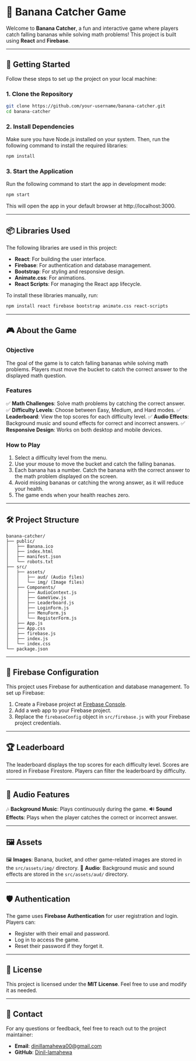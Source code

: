 # 🍌 Banana Catcher Game

Welcome to **Banana Catcher**, a fun and interactive game where players catch falling bananas while solving math problems! This project is built using **React** and **Firebase**.

---

## 🚀 Getting Started

Follow these steps to set up the project on your local machine:

### 1. Clone the Repository
```bash
git clone https://github.com/your-username/banana-catcher.git
cd banana-catcher
```

### 2. Install Dependencies
Make sure you have Node.js installed on your system. Then, run the following command to install the required libraries:
```bash
npm install
```

### 3. Start the Application
Run the following command to start the app in development mode:
```bash
npm start
```
This will open the app in your default browser at http://localhost:3000.

---

## 📦 Libraries Used
The following libraries are used in this project:
- **React**: For building the user interface.
- **Firebase**: For authentication and database management.
- **Bootstrap**: For styling and responsive design.
- **Animate.css**: For animations.
- **React Scripts**: For managing the React app lifecycle.

To install these libraries manually, run:
```bash
npm install react firebase bootstrap animate.css react-scripts
```

---

## 🎮 About the Game

### Objective
The goal of the game is to catch falling bananas while solving math problems. Players must move the bucket to catch the correct answer to the displayed math question.

### Features
✅ **Math Challenges**: Solve math problems by catching the correct answer.
✅ **Difficulty Levels**: Choose between Easy, Medium, and Hard modes.
✅ **Leaderboard**: View the top scores for each difficulty level.
✅ **Audio Effects**: Background music and sound effects for correct and incorrect answers.
✅ **Responsive Design**: Works on both desktop and mobile devices.

### How to Play
1. Select a difficulty level from the menu.
2. Use your mouse to move the bucket and catch the falling bananas.
3. Each banana has a number. Catch the banana with the correct answer to the math problem displayed on the screen.
4. Avoid missing bananas or catching the wrong answer, as it will reduce your health.
5. The game ends when your health reaches zero.

---

## 🛠️ Project Structure
```
banana-catcher/
├── public/
│   ├── Banana.ico
│   ├── index.html
│   ├── manifest.json
│   └── robots.txt
├── src/
│   ├── assets/
│   │   ├── aud/ (Audio files)
│   │   └── img/ (Image files)
│   ├── Components/
│   │   ├── AudioContext.js
│   │   ├── GameView.js
│   │   ├── Leaderboard.js
│   │   ├── LoginForm.js
│   │   ├── MenuForm.js
│   │   └── RegisterForm.js
│   ├── App.js
│   ├── App.css
│   ├── firebase.js
│   ├── index.js
│   └── index.css
└── package.json
```

---

## 🔧 Firebase Configuration
This project uses Firebase for authentication and database management. To set up Firebase:
1. Create a Firebase project at [Firebase Console](https://console.firebase.google.com/).
2. Add a web app to your Firebase project.
3. Replace the `firebaseConfig` object in `src/firebase.js` with your Firebase project credentials.

---

## 🏆 Leaderboard
The leaderboard displays the top scores for each difficulty level. Scores are stored in Firebase Firestore. Players can filter the leaderboard by difficulty.

---

## 🎵 Audio Features
🎶 **Background Music**: Plays continuously during the game.
🔊 **Sound Effects**: Plays when the player catches the correct or incorrect answer.

---

## 🖼️ Assets
🖼 **Images**: Banana, bucket, and other game-related images are stored in the `src/assets/img/` directory.
🎵 **Audio**: Background music and sound effects are stored in the `src/assets/aud/` directory.

---

## 🛡️ Authentication
The game uses **Firebase Authentication** for user registration and login. Players can:
- Register with their email and password.
- Log in to access the game.
- Reset their password if they forget it.

---

## 📝 License
This project is licensed under the **MIT License**. Feel free to use and modify it as needed.

---

## 📧 Contact
For any questions or feedback, feel free to reach out to the project maintainer:
- **Email**: dinillamahewa00@gmail.com
- **GitHub**: [Dinil-lamahewa](https://github.com/Dinil-lamahewa)

